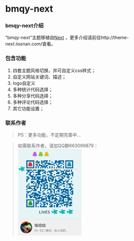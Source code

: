 # bmqy-next

### bmqy-next介绍
“bmqy-next”主题移植自[Next](http://theme-next.iissnan.com/) ，更多介绍请前往http://theme-next.iissnan.com/查看。
### 包含功能
1. 四套主题风格切换，并可自定义css样式；
2. 自定义网站关键词、描述；
3. logo自定义
4. 多种统计代码选择；
5. 多种分享代码选择；
6. 多种评论代码选择；
7. 其它功能设置；  

### 联系作者
>PS：更多功能，不定期完善中...  
  
> 如需联系作者，请加QQ群663099879：  
> <img src="https://raw.githubusercontent.com/bmqy/taomi-tools/master/images/temp_qrcode_share_663099879.png" width="200" />

